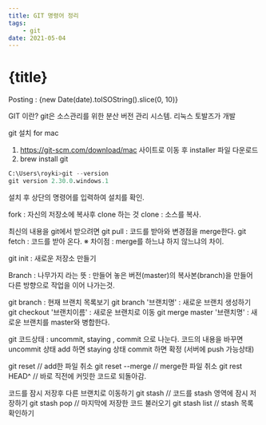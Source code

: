 ```yaml
---
title: GIT 명령어 정리
tags: 
    - git
date: 2021-05-04
---
```

# {title}
Posting : {new Date(date).toISOString().slice(0, 10)}

<div class="markdown-body">

GIT 이란?
git은 소스관리를 위한 분산 버전 관리 시스템. 리눅스 토발즈가 개발

git 설치 for mac 
1. https://git-scm.com/download/mac 사이트로 이동 후 installer 파일 다운로드
2. brew install git

```python
C:\Users\royki>git --version
git version 2.30.0.windows.1
```
설치 후 상단의 명령어를 입력하여 설치를 확인.

fork : 자신의 저장소에 복사후 clone 하는 것 
clone : 소스를 복사.

최신의 내용을 git에서 받으려면 
git pull  : 코드를 받아와 변경점을 merge한다.
git fetch : 코드를 받아 온다. 
※ 차이점 : merge를 하느냐 하지 않느냐의 차이.

git init : 새로운 저장소 만들기


Branch
: 나무가지 라는 뜻
: 만들어 놓은 버전(master)의 복사본(branch)을 만들어 다른 방향으로 작업을 이어 나가는것.

git branch : 현재 브랜치 목록보기
git branch '브랜치명' : 새로운 브랜치 생성하기
git checkout '브랜치이름' : 새로운 브랜치로 이동
git merge master '브랜치명' : 새로운 브랜치를 master와 병합한다.

git 코드상태 : uncommit, staying , commit 으로 나눈다. 
코드의 내용을 바꾸면 uncommit 상태
add 하면 staying 상태
commit 하면 확정 (서버에 push 가능상태)

git reset // add한 파일 취소
git reset --merge // merge한 파일 취소
git rest HEAD^ // 바로 직전에 커밋한 코드로 되돌아감.

코드를 잠시 저장후 다른 브랜치로 이동하기
git stash // 코드를 stash 영역에 잠시 저장하기
git stash pop // 마지막에 저장한 코드 불러오기
git stash list // stash 목록 확인하기

</div>
